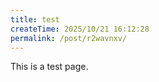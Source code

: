 ```yaml
---
title: test
createTime: 2025/10/21 16:12:28
permalink: /post/r2wavnxv/
---
```


This is a test page.
